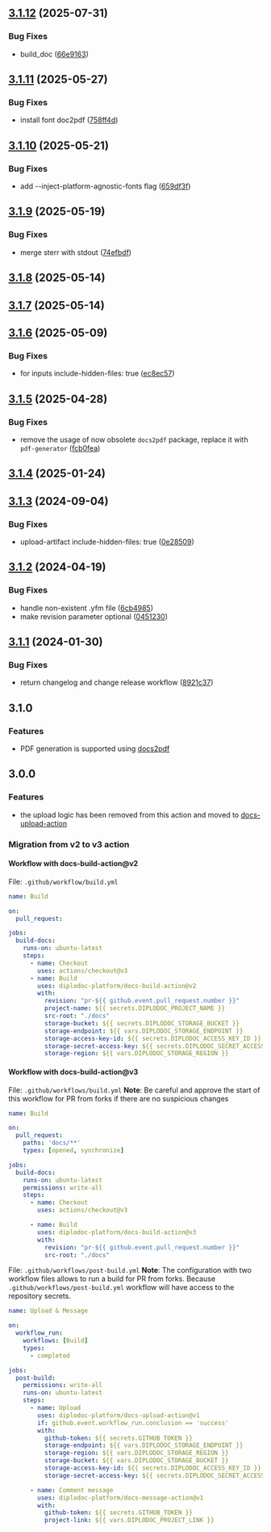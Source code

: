 ## [3.1.12](https://github.com/diplodoc-platform/docs-build-action/compare/v3.1.11...v3.1.12) (2025-07-31)


### Bug Fixes

* build_doc ([66e9163](https://github.com/diplodoc-platform/docs-build-action/commit/66e91638d3617e5b7b1f67f47c8a91196735c20a))

## [3.1.11](https://github.com/diplodoc-platform/docs-build-action/compare/v3.1.10...v3.1.11) (2025-05-27)


### Bug Fixes

* install font doc2pdf ([758ff4d](https://github.com/diplodoc-platform/docs-build-action/commit/758ff4dd755edc9381a2dcaacbc8458969105e0d))

## [3.1.10](https://github.com/diplodoc-platform/docs-build-action/compare/v3.1.9...v3.1.10) (2025-05-21)


### Bug Fixes

* add --inject-platform-agnostic-fonts flag ([659df3f](https://github.com/diplodoc-platform/docs-build-action/commit/659df3ffaa273f485d6bee3bf271129b5bb436bb))

## [3.1.9](https://github.com/diplodoc-platform/docs-build-action/compare/v3.1.8...v3.1.9) (2025-05-19)


### Bug Fixes

* merge sterr with stdout ([74efbdf](https://github.com/diplodoc-platform/docs-build-action/commit/74efbdfc2b66d8f0d9f4d41df80d648a7cf2033f))

## [3.1.8](https://github.com/diplodoc-platform/docs-build-action/compare/v3.1.7...v3.1.8) (2025-05-14)

## [3.1.7](https://github.com/diplodoc-platform/docs-build-action/compare/v3.1.6...v3.1.7) (2025-05-14)

## [3.1.6](https://github.com/diplodoc-platform/docs-build-action/compare/v3.1.5...v3.1.6) (2025-05-09)


### Bug Fixes

* for inputs include-hidden-files: true ([ec8ec57](https://github.com/diplodoc-platform/docs-build-action/commit/ec8ec57f1272a574beca2117114a3c39b0b33a15))

## [3.1.5](https://github.com/diplodoc-platform/docs-build-action/compare/v3.1.4...v3.1.5) (2025-04-28)


### Bug Fixes

* remove the usage of now obsolete `docs2pdf` package, replace it with `pdf-generator` ([fcb0fea](https://github.com/diplodoc-platform/docs-build-action/commit/fcb0fea7efab2e5c54d3b69218a8cd0fedf26c71))

## [3.1.4](https://github.com/diplodoc-platform/docs-build-action/compare/v3.1.3...v3.1.4) (2025-01-24)

## [3.1.3](https://github.com/diplodoc-platform/docs-build-action/compare/v3.1.2...v3.1.3) (2024-09-04)


### Bug Fixes

* upload-artifact include-hidden-files: true ([0e28509](https://github.com/diplodoc-platform/docs-build-action/commit/0e28509b037de756bce8d9247d32cbfa5f162cff))

## [3.1.2](https://github.com/diplodoc-platform/docs-build-action/compare/v3.1.1...v3.1.2) (2024-04-19)


### Bug Fixes

* handle non-existent .yfm file ([6cb4985](https://github.com/diplodoc-platform/docs-build-action/commit/6cb49857ad0d876bc969fc29ac5fef6e2be4a75d))
* make revision parameter optional ([0451230](https://github.com/diplodoc-platform/docs-build-action/commit/04512308ed175119ff98c04a95f017bc44244efd))

## [3.1.1](https://github.com/diplodoc-platform/docs-build-action/compare/v4.0.0...v3.1.1) (2024-01-30)


### Bug Fixes

* return changelog and change release workflow ([8921c37](https://github.com/diplodoc-platform/docs-build-action/commit/8921c37ac52b81133999b00d8a7fdac99e289a4e))

## 3.1.0

### Features

* PDF generation is supported using [docs2pdf](https://github.com/diplodoc-platform/docs2pdf)

## 3.0.0

### Features

* the upload logic has been removed from this action and moved to [docs-upload-action](https://github.com/diplodoc-platform/docs-upload-action)

### Migration from v2 to v3 action

#### Workflow with docs-build-action@v2

File: `.github/workflow/build.yml`

```yaml
name: Build

on:
  pull_request:

jobs:
  build-docs:
    runs-on: ubuntu-latest
    steps:
      - name: Checkout
        uses: actions/checkout@v3
      - name: Build
        uses: diplodoc-platform/docs-build-action@v2
        with:
          revision: "pr-${{ github.event.pull_request.number }}"
          project-name: ${{ secrets.DIPLODOC_PROJECT_NAME }}
          src-root: "./docs"
          storage-bucket: ${{ secrets.DIPLODOC_STORAGE_BUCKET }}
          storage-endpoint: ${{ vars.DIPLODOC_STORAGE_ENDPOINT }}
          storage-access-key-id: ${{ secrets.DIPLODOC_ACCESS_KEY_ID }}
          storage-secret-access-key: ${{ secrets.DIPLODOC_SECRET_ACCESS_KEY }}
          storage-region: ${{ vars.DIPLODOC_STORAGE_REGION }}
```

#### Workflow with docs-build-action@v3

File: `.github/workflows/build.yml`
**Note**: Be careful and approve the start of this workflow for PR from forks if there are no suspicious changes

```yaml
name: Build

on:
  pull_request:
    paths: 'docs/**'
    types: [opened, synchronize]

jobs:
  build-docs:
    runs-on: ubuntu-latest
    permissions: write-all
    steps:
      - name: Checkout
        uses: actions/checkout@v3

      - name: Build
        uses: diplodoc-platform/docs-build-action@v3
        with:
          revision: "pr-${{ github.event.pull_request.number }}"
          src-root: "./docs"
```

File: `.github/workflows/post-build.yml`
**Note**: The configuration with two workflow files allows to run a build for PR from forks. Because `.github/workflows/post-build.yml` workflow will have access to the repository secrets.

```yaml
name: Upload & Message

on:
  workflow_run:
    workflows: [Build]
    types:
      - completed

jobs:
  post-build:
    permissions: write-all
    runs-on: ubuntu-latest
    steps:
      - name: Upload
        uses: diplodoc-platform/docs-upload-action@v1
        if: github.event.workflow_run.conclusion == 'success'
        with:
          github-token: ${{ secrets.GITHUB_TOKEN }}
          storage-endpoint: ${{ vars.DIPLODOC_STORAGE_ENDPOINT }}
          storage-region: ${{ vars.DIPLODOC_STORAGE_REGION }}
          storage-bucket: ${{ vars.DIPLODOC_STORAGE_BUCKET }}
          storage-access-key-id: ${{ secrets.DIPLODOC_ACCESS_KEY_ID }}
          storage-secret-access-key: ${{ secrets.DIPLODOC_SECRET_ACCESS_KEY }}

      - name: Comment message
        uses: diplodoc-platform/docs-message-action@v1
        with:
          github-token: ${{ secrets.GITHUB_TOKEN }}
          project-link: ${{ vars.DIPLODOC_PROJECT_LINK }}
```